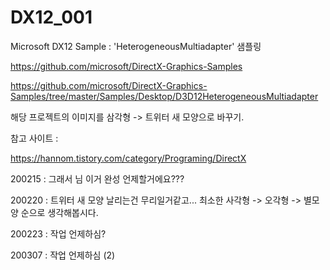 # DX12_001
Microsoft DX12 Sample : 'HeterogeneousMultiadapter' 샘플링



https://github.com/microsoft/DirectX-Graphics-Samples

https://github.com/microsoft/DirectX-Graphics-Samples/tree/master/Samples/Desktop/D3D12HeterogeneousMultiadapter

해당 프로젝트의 이미지를 삼각형 -> 트위터 새 모양으로 바꾸기.

참고 사이트 :

https://hannom.tistory.com/category/Programing/DirectX 


200215 : 그래서 님 이거 완성 언제할거에요??? 

200220 : 트위터 새 모양 날리는건 무리일거같고... 최소한 사각형 -> 오각형 -> 별모양 순으로 생각해봅시다.

200223 : 작업 언제하심?

200307 : 작업 언제하심 (2)